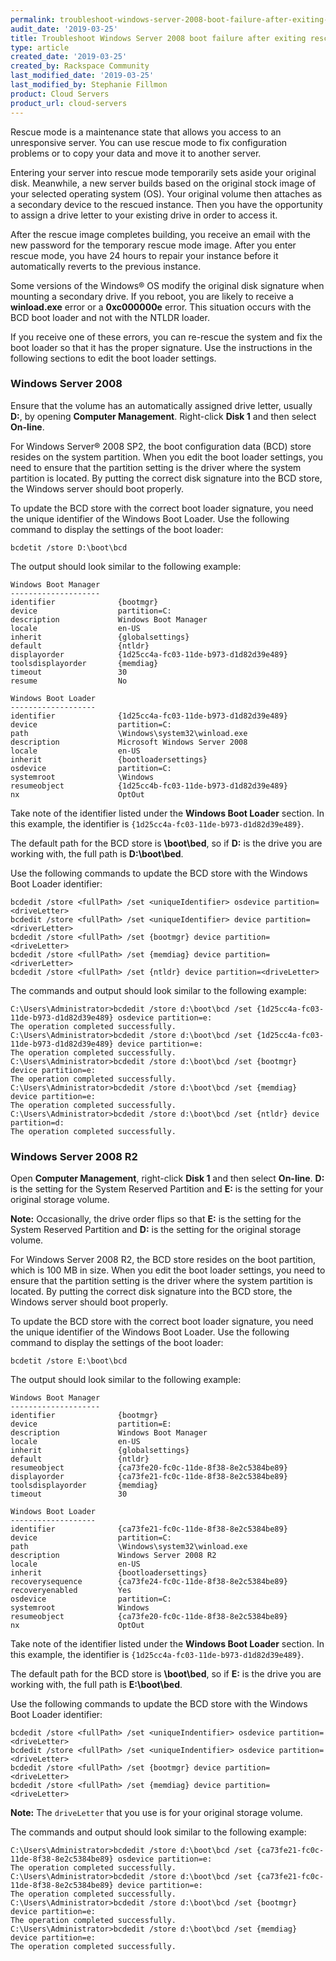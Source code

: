 ```yaml
---
permalink: troubleshoot-windows-server-2008-boot-failure-after-exiting-rescue-mode/
audit_date: '2019-03-25'
title: Troubleshoot Windows Server 2008 boot failure after exiting rescue mode
type: article
created_date: '2019-03-25'
created_by: Rackspace Community
last_modified_date: '2019-03-25'
last_modified_by: Stephanie Fillmon
product: Cloud Servers
product_url: cloud-servers
---
```


Rescue mode is a maintenance state that allows you access to an
unresponsive server. You can use rescue mode to fix configuration problems
or to copy your data and move it to another server.

Entering your server into rescue mode temporarily sets aside your original
disk. Meanwhile, a new server builds based on the
original stock image of your selected operating system (OS). Your original
volume then attaches as a secondary device to the rescued instance.
Then you have the opportunity to assign a drive letter to your existing drive
in order to access it.

After the rescue image completes building, you receive an email with the
new password for the temporary rescue mode image. After you enter rescue mode,
you have 24 hours to repair your instance before it automatically reverts
to the previous instance.

Some versions of the Windows&reg; OS modify the original disk signature when
mounting a secondary drive. If you reboot, you are likely to receive a
**winload.exe** error or a **0xc000000e** error. This situation occurs with the
BCD boot loader and not with the NTLDR loader.

If you receive one of these errors, you can re-rescue the system and fix
the boot loader so that it has the proper signature. Use the instructions
in the following sections to edit the boot loader settings.

### Windows Server 2008

Ensure that the volume has an automatically assigned drive letter,
usually **D:**, by opening **Computer Management**. Right-click **Disk 1**
and then select **On-line**.

For Windows Server&reg; 2008 SP2, the boot configuration data (BCD) store
resides on the system partition. When
you edit the boot loader settings, you need to ensure that the
partition setting is the driver where the system partition is located. By
putting the correct disk signature into the BCD store, the Windows server
should boot properly.

To update the BCD store with the correct boot loader signature, you need
the unique identifier of the Windows Boot Loader. Use the following command
to display the settings of the boot loader:

    bcdetit /store D:\boot\bcd

The output should look similar to the following example:

    Windows Boot Manager
    --------------------
    identifier              {bootmgr}
    device                  partition=C:
    description             Windows Boot Manager
    locale                  en-US
    inherit                 {globalsettings}
    default                 {ntldr}
    displayorder            {1d25cc4a-fc03-11de-b973-d1d82d39e489}
    toolsdisplayorder       {memdiag}
    timeout                 30
    resume                  No

    Windows Boot Loader
    -------------------
    identifier              {1d25cc4a-fc03-11de-b973-d1d82d39e489}
    device                  partition=C:
    path                    \Windows\system32\winload.exe
    description             Microsoft Windows Server 2008
    locale                  en-US
    inherit                 {bootloadersettings}
    osdevice                partition=C:
    systemroot              \Windows
    resumeobject            {1d25cc4b-fc03-11de-b973-d1d82d39e489}
    nx                      OptOut

Take note of the identifier listed under the **Windows Boot Loader** section.
In this example, the identifier is `{1d25cc4a-fc03-11de-b973-d1d82d39e489}`.

The default path for the BCD store is **\boot\bed**, so if **D:** is the drive
you are working with, the full path is **D:\boot\bed**.

Use the following commands to update the BCD store with the Windows Boot
Loader identifier:

    bcdedit /store <fullPath> /set <uniqueIdentifier> osdevice partition=<driveLetter>
    bcdedit /store <fullPath> /set <uniqueIdentifier> device partition=<driverLetter>
    bcdedit /store <fullPath> /set {bootmgr} device partition=<driveLetter>
    bcdedit /store <fullPath> /set {memdiag} device partition=<driverLetter>
    bcdedit /store <fullPath> /set {ntldr} device partition=<driveLetter>

The commands and output should look similar to the following example:

    C:\Users\Administrator>bcdedit /store d:\boot\bcd /set {1d25cc4a-fc03-11de-b973-d1d82d39e489} osdevice partition=e:
    The operation completed successfully.
    C:\Users\Administrator>bcdedit /store d:\boot\bcd /set {1d25cc4a-fc03-11de-b973-d1d82d39e489} device partition=e:
    The operation completed successfully.
    C:\Users\Administrator>bcdedit /store d:\boot\bcd /set {bootmgr} device partition=e:
    The operation completed successfully.
    C:\Users\Administrator>bcdedit /store d:\boot\bcd /set {memdiag} device partition=e:
    The operation completed successfully.
    C:\Users\Administrator>bcdedit /store d:\boot\bcd /set {ntldr} device partition=d:
    The operation completed successfully.

### Windows Server 2008 R2

Open **Computer Management**, right-click **Disk 1** and then select
**On-line**. **D:** is the setting for the System Reserved Partition and
**E:** is the setting for your original storage volume.

**Note:** Occasionally, the drive order flips so that **E:** is the setting
for the System
Reserved Partition and **D:** is the setting for the original storage volume.

For Windows Server 2008 R2, the BCD store resides on the boot partition,
which is 100 MB in size. When you edit the boot loader settings, you need to
ensure that the partition setting is the driver where the system partition is
located. By putting the correct disk signature into the BCD store, the Windows
server should boot properly.

To update the BCD store with the correct boot loader signature, you need
the unique identifier of the Windows Boot Loader. Use the following command
to display the settings of the boot loader:

    bcdetit /store E:\boot\bcd

The output should look similar to the following example:

    Windows Boot Manager
    --------------------
    identifier              {bootmgr}
    device                  partition=E:
    description             Windows Boot Manager
    locale                  en-US
    inherit                 {globalsettings}
    default                 {ntldr}
    resumeobject            {ca73fe20-fc0c-11de-8f38-8e2c5384be89}
    displayorder            {ca73fe21-fc0c-11de-8f38-8e2c5384be89}
    toolsdisplayorder       {memdiag}
    timeout                 30

    Windows Boot Loader
    -------------------
    identifier              {ca73fe21-fc0c-11de-8f38-8e2c5384be89}
    device                  partition=C:
    path                    \Windows\system32\winload.exe
    description             Windows Server 2008 R2
    locale                  en-US
    inherit                 {bootloadersettings}
    recoverysequence        {ca73fe24-fc0c-11de-8f38-8e2c5384be89}
    recoveryenabled         Yes
    osdevice                partition=C:
    systemroot              Windows
    resumeobject            {ca73fe20-fc0c-11de-8f38-8e2c5384be89}
    nx                      OptOut

Take note of the identifier listed under the **Windows Boot Loader** section.
In this example, the identifier is `{1d25cc4a-fc03-11de-b973-d1d82d39e489}`.

The default path for the BCD store is **\boot\bed**, so if **E:** is the drive
you are working with, the full path is **E:\boot\bed**.

Use the following commands to update the BCD store with the Windows Boot
Loader identifier:

    bcdedit /store <fullPath> /set <uniqueIndentifier> osdevice partition=<driveLetter>
    bcdedit /store <fullPath> /set <uniqueIndentifier> osdevice partition=<driveLetter>
    bcdedit /store <fullPath> /set {bootmgr} device partition=<driveLetter>
    bcdedit /store <fullPath> /set {memdiag} device partition=<driveLetter>

**Note:** The `driveLetter` that you use is for your original storage
volume.

The commands and output should look similar to the following example:

    C:\Users\Administrator>bcdedit /store d:\boot\bcd /set {ca73fe21-fc0c-11de-8f38-8e2c5384be89} osdevice partition=e:
    The operation completed successfully.
    C:\Users\Administrator>bcdedit /store d:\boot\bcd /set {ca73fe21-fc0c-11de-8f38-8e2c5384be89} device partition=e:
    The operation completed successfully.
    C:\Users\Administrator>bcdedit /store d:\boot\bcd /set {bootmgr} device partition=e:
    The operation completed successfully.
    C:\Users\Administrator>bcdedit /store d:\boot\bcd /set {memdiag} device partition=e:
    The operation completed successfully.
